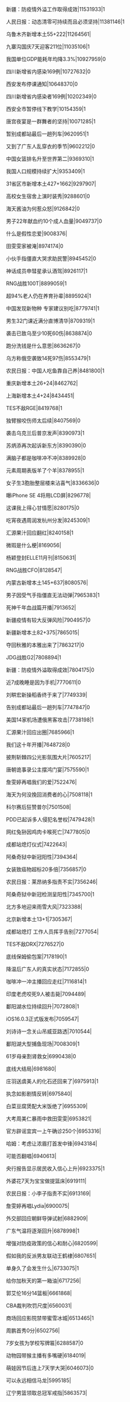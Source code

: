 新疆：防疫情外溢工作取得成效|11531933|1

人民日报：动态清零可持续而且必须坚持|11381146|1

乌鲁木齐新增本土55+222|11264561|

九寨沟国庆7天迎客211位|11035106|1

我国单位GDP能耗年均降3.3%|10927959|0

四川新增省内感染169例|10727632|0

西安发布停课通知|10648370|0

四川新增省内感染者169例|10202349|0

西安全市暂停线下教学|10154359|1

唐宫夜宴是一群舞者的坚持|10071285|1

暂别成都站最后一趟列车|9620951|1

又到了广东人乱穿衣的季节|9602212|0

中国女篮排名升至世界第二|9369310|1

我国人口规模持续扩大|9353409|1

31省区市新增本土427+1662|9297907|

高校女生宿舍上演时装秀|9288601|0

海天酱油为何惹众怒|9126842|0

男子22年献血约10个成人血量|9049737|0

什么是假性恋爱|9008376|

田雯雯家被淹|8974174|0

小伙手指僵直大哭求助民警|8945452|0

神话成员申彗星承认酒驾|8926117|1

RNG战胜100T|8899059|1

超94%老人仍在养育孙辈|8895924|1

中国发现新物种 专家建议别吃|8779741|1

男生32门课近满分直博清华|8709319|1

袭击已致乌至少10死60伤|8638874|0

跑分洗钱是什么意思|8636267|0

乌方称俄空袭致14死97伤|8553479|1

农民日报：中国人吃鱼靠自己养|8481800|1

重庆新增本土26+24|8462762|

上海新增本土4+24|8434451|

TES不敌RGE|8419768|1

独臂猴咬伤师太后续|8407569|0

袭击乌克兰后普京发声|8390973|1

苏炳添再次起诉新东方|8390390|0

满脑子都是咖啡冲不冲|8389928|0

元素周期表版羊了个羊|8378955|1

女子生3胞胎整层楼来沾喜气|8336636|0

曝iPhone SE 4将用LCD屏|8296778|

这课我上得心甘情愿|8280175|0

吃宵夜遇周润发杭州分发|8245309|1

汇源果汁回应翻红|8240158|1

微瑕是什么梗|8169056|

杨颖登封ELLE11月刊|8150631|

RNG战胜CFO|8128547|

内蒙古新增本土145+637|8080576|

男子因受气手指僵直无法动弹|7965383|1

死神千年血战篇开播|7913652|

新疆疫情有较大反弹风险|7904957|0

新疆新增本土82+375|7865015|

夺回秋雅的本雅出来了|7863217|0

JDG战胜G2|7808894|1

新疆：防疫情外溢取得成效|7804175|0

近7成晚睡是因为手机|7770611|0

刘畊宏新操稻香终于来了|7749339|

告别成都站最后一趟列车|7747847|0

美国14家机场遭俄黑客攻击|7738198|1

汇源果汁回应出圈|7685966|1

我们这十年开播|7648728|0

披荆斩棘四公光影氛围大片|7605217|

唐朝诡事录公主摆鸿门宴|7575590|1

詹雯婷再唱我们的爱|7522476|

海天为何没挽回消费者的心|7508118|1

科尔赛后狂赞普尔|7501508|

PDD已起诉多人侵犯名誉权|7479428|1

网红兔狲因鸡肉卡喉死亡|7477805|0

成都站熄灯仪式|7422643|

阿桑奇狱中新冠阳性|7394364|

女装致癌物超标20多倍|7356857|0

农民日报：莱昂纳多指责不实|7356246|

阿桑奇狱中新冠检测呈阳性|7345700|1

北方多地迎来雨雪大风|7323388|

北京新增本土13+1|7305367|

成都站熄灯 工作人员挥手告别|7277054|

TES不敌DRX|7276527|0

底线保姆偷包案|7178190|1

降温后广东人的真实状态|7172855|0

咖啡冲一冲主播回应走红|7116814|1

印度老虎咬死9人被击毙|7094489|

鄱阳湖水位持续回升|7072808|1

iOS16.0.3正式版发布|7059547|

刘诗诗一念关山吊威亚路透|7010544|

鄱阳湖大型捕鱼现场|7008309|1

61岁母亲割肾救女|6990438|0

底线大结局|6981680|

庄羽送虞美人的化石还回来了|6975913|1

执念如影剧情反转|6975840|

白菜豆腐煲配大米饭绝了|6955309|

大考周美仁暴雨中救田雯雯|6953821|

官方辟谣宜宾一上午确诊250个|6953316|

哈姆：考虑让浓眉打首发中锋|6943184|

可能否翻唱|6940613|

央行报告显示居民收入信心上升|6923375|1

外婆花7天为宝宝做提篮床|6919111|

农民日报：小李子指责不实|6913169|

詹雯婷再唱Lydia|6900075|

外交部回应朝鲜导弹试射|6882909|

广东气温将逐渐回升|6878998|1

增强对防疫政策的信心和耐心|6820599|

假如我的反派男友联动王鹤棣|6807651|

单身久了会发生什么|6733075|1

给你加秋天的第一箱油|6717256|

郭艾伦16分14篮板|6661868|

CBA裁判吹罚尺度|6560031|

商场回应影院禁带蜜雪冰城|6513465|1

周鹏首秀0分|6502756|

7岁女孩为学校写牌匾|6288587|0

动物园带猴主播有多嘴硬|6184019|

萌娃因节后连上7天学大哭|6046073|0

可以永远相信马龙|5995185|

辽宁男篮领取总冠军戒指|5863573|

